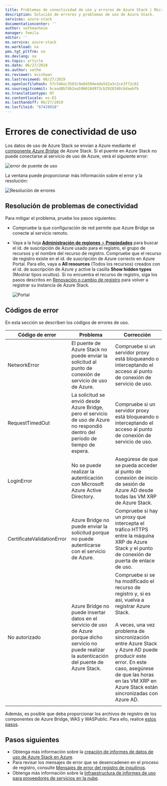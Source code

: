 ```yaml
---
title: Problemas de conectividad de uso y errores de Azure Stack | Microsoft Docs
description: Solución de errores y problemas de uso de Azure Stack.
services: azure-stack
documentationcenter: ''
author: sethmanheim
manager: femila
editor: ''
ms.service: azure-stack
ms.workload: na
pms.tgt_pltfrm: na
ms.devlang: na
ms.topic: article
ms.date: 06/27/2019
ms.author: sethm
ms.reviewer: avishwan
ms.lastreviewed: 06/27/2019
ms.openlocfilehash: 57c546ec3583c9e04594e4da542a3c2ce3f72c62
ms.sourcegitcommit: bcaad8b7db2ea596018d973cb29283d8c6daebfb
ms.translationtype: HT
ms.contentlocale: es-ES
ms.lasthandoff: 06/27/2019
ms.locfileid: "67419918"
---
```

# <a name="usage-connectivity-errors"></a>Errores de conectividad de uso

Los datos de uso de Azure Stack se envían a Azure mediante el [componente *Azure Bridge*](azure-stack-usage-reporting.md) de Azure Stack. Si el puente en Azure Stack no puede conectarse al servicio de uso de Azure, verá el siguiente error:

![error de puente de uso](media/azure-stack-usage-issues/usageerror2.png)

La ventana puede proporcionar más información sobre el error y la resolución:

![Resolución de errores](media/azure-stack-usage-issues/usageerror3.png)

## <a name="resolve-connectivity-issues"></a>Resolución de problemas de conectividad

Para mitigar el problema, pruebe los pasos siguientes:

- Compruebe la que configuración de red permite que Azure Bridge se conecte al servicio remoto.

- Vaya a la hoja [**Administración de regiones** > **Propiedades**](azure-stack-registration.md#verify-azure-stack-registration) para buscar el id. de suscripción de Azure usado para el registro, el grupo de recursos y el nombre del recurso de registro. Compruebe que el recurso de registro existe en el id. de suscripción de Azure correcto en Azure Portal. Para ello, vaya a **All resources** (Todos los recursos) creados con el id. de suscripción de Azure y active la casilla **Show hidden types** (Mostrar tipos ocultos). Si no encuentra el recurso de registro, siga los pasos descritos en [Renovación o cambio de registro](azure-stack-registration.md#renew-or-change-registration) para volver a registrar su instancia de Azure Stack.

  ![Portal](media/azure-stack-usage-issues/stackres.png)

## <a name="error-codes"></a>Códigos de error

En esta sección se describen los códigos de errores de uso.

| Código de error                 | Problema                                                                                                                                             | Corrección                                                                                                                                                                                                                                                                                        |
|----------------------------|---------------------------------------------------------------------------------------------------------------------------------------------------|----------------------------------------------------------------------------------------------------------------------------------------------------------------------------------------------------------------------------------------------------------------------------------------------------|
| NetworkError               | El puente de Azure Stack no puede enviar la solicitud al punto de conexión de servicio de uso de Azure.                                                            | Compruebe si un servidor proxy está bloqueando o interceptando el acceso al punto de conexión de servicio de uso.                                                                                                                                                                                                             |
| RequestTimedOut            | La solicitud se envió desde Azure Bridge, pero el servicio de uso de Azure no respondió dentro del período de tiempo de espera.                             | Compruebe si un servidor proxy está bloqueando o interceptando el acceso al punto de conexión de servicio de uso.                                                                                                                                                                                                                        |
| LoginError                 | No se puede realizar la autenticación con Microsoft Azure Active Directory.                                                                                                             | Asegúrese de que se pueda acceder al punto de conexión de inicio de sesión de Azure AD desde todas las VM XRP de Azure Stack.                                                                                                                                                                                                                     |
| CertificateValidationError | Azure Bridge no puede enviar la solicitud porque no puede autenticarse con el servicio de Azure.                                    | Compruebe si hay un proxy que intercepta el tráfico HTTPS entre la máquina XRP de Azure Stack y el punto de conexión de puerta de enlace de uso.                                                                                                                                                                                      |
| No autorizado               | Azure Bridge no puede insertar datos en el servicio de uso de Azure porque dicho servicio no puede realizar la autenticación del puente de Azure Stack. | Compruebe si se ha modificado el recurso de registro y, si es así, vuelva a registrar Azure Stack. <br><br> A veces, una vez problema de sincronización entre Azure Stack y Azure AD puede producir este error. En este caso, asegúrese de que las horas en las VM XRP en Azure Stack están sincronizadas con Azure AD. |
|                            |                                                                                                                                                   |                                                                                                                                                                                                                                                                                                    |

Además, es posible que deba proporcionar los archivos de registro de los componentes de Azure Bridge, WAS y WASPublic. Para ello, realice [estos pasos](azure-stack-diagnostics.md#log-collection-tool).

## <a name="next-steps"></a>Pasos siguientes

- Obtenga más información sobre la [creación de informes de datos de uso de Azure Stack en Azure](azure-stack-usage-reporting.md).
- Para revisar los mensajes de error que se desencadenen en el proceso de registro, consulte [Mensajes de error del registro de inquilinos](azure-stack-registration-errors.md).
- Obtenga más información sobre la [Infraestructura de informes de uso para proveedores de servicios en la nube](azure-stack-csp-ref-infrastructure.md).
